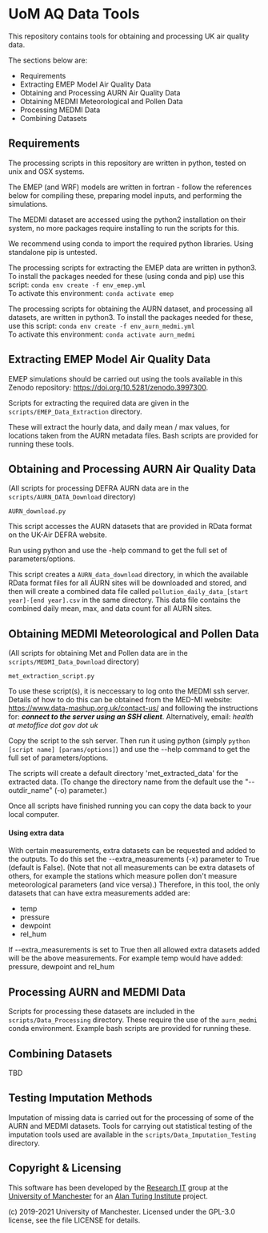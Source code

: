# UoM AQ Data Tools

This repository contains tools for obtaining and processing UK air quality data.

The sections below are:
 - Requirements
 - Extracting EMEP Model Air Quality Data
 - Obtaining and Processing AURN Air Quality Data
 - Obtaining MEDMI Meteorological and Pollen Data
 - Processing MEDMI Data
 - Combining Datasets


## Requirements

The processing scripts in this repository are written in python, tested on unix and OSX
systems.

The EMEP (and WRF) models are written in fortran - follow the references below for compiling 
these, preparing model inputs, and performing the simulations.

The MEDMI dataset are accessed using the python2 installation on their system, no more
packages require installing to run the scripts for this.

We recommend using conda to import the required python libraries. Using standalone pip is
untested. 

The processing scripts for extracting the EMEP data are written in python3. To
install the packages needed for these (using conda and pip) use this script:
`conda env create -f env_emep.yml` \
To activate this environment: `conda activate emep`


The processing scripts for obtaining the AURN dataset, and processing all datasets, are
written in python3. To install the packages needed for these, use this script: 
`conda env create -f env_aurn_medmi.yml` \
To activate this environment: `conda activate aurn_medmi`


## Extracting EMEP Model Air Quality Data

EMEP simulations should be carried out using the tools available in this Zenodo repository:
https://doi.org/10.5281/zenodo.3997300.

Scripts for extracting the required data are given in the `scripts/EMEP_Data_Extraction` directory.

These will extract the hourly data, and daily mean / max values, for locations taken
from the AURN metadata files. Bash scripts are provided for running these tools.
 

## Obtaining and Processing AURN Air Quality Data

(All scripts for processing DEFRA AURN data are in the `scripts/AURN_DATA_Download` directory)

`AURN_download.py`

This script accesses the AURN datasets that are provided in RData format on the UK-Air
DEFRA website.

Run using python and use the -help command to get the full set of parameters/options.

This script creates a `AURN_data_download` directory, in which the available RData format
files for all AURN sites will be downloaded and stored, and then will create a combined
data file called `pollution_daily_data_[start year]-[end year].csv` in the same directory.
This data file contains the combined daily mean, max, and data count for all AURN sites.


## Obtaining MEDMI Meteorological and Pollen Data

(All scripts for obtaining Met and Pollen data are in the `scripts/MEDMI_Data_Download` directory)

`met_extraction_script.py`


To use these script(s), it is neccessary to log onto the MEDMI ssh server. Details of how to do 
this can be obtained from the MED-MI website:
https://www.data-mashup.org.uk/contact-us/
and  following the instructions for:  ***connect to the server using an SSH client***.
Alternatively, email: *health at metoffice dot gov dot uk*

Copy the script to the ssh server. Then run it using python (simply `python [script name] [params/options]`) 
and use the --help command to get the full set of parameters/options.

The scripts will create a default directory 'met_extracted_data' for the extracted data.
(To change the directory name from the default use the "--outdir_name" (-o) parameter.)

Once all scripts have finished running you can copy the data back to your local computer.

#### Using extra data
With certain measurements, extra datasets can be requested and added to the outputs. To do this set the 
--extra_measurements (-x) parameter to True (default is False). 
(Note that not all measurements can be extra datasets of others, for example the stations which measure pollen 
don't measure meteorological parameters (and vice versa).)
Therefore, in this tool, the only datasets that can have extra measurements added are:
- temp
- pressure
- dewpoint
- rel_hum

If --extra_measurements is set to True then all allowed extra datasets added will be the above measurements. 
For example temp would have added: pressure, dewpoint and rel_hum


## Processing AURN and MEDMI Data

Scripts for processing these datasets are included in the `scripts/Data_Processing` directory. These require
the use of the `aurn_medmi` conda environment. Example bash scripts are provided for running these. 


## Combining Datasets

TBD

## Testing Imputation Methods

Imputation of missing data is carried out for the processing of some of the AURN and MEDMI datasets. Tools 
for carrying out statistical testing of the imputation tools used are available in the `scripts/Data_Imputation_Testing`
directory.


## Copyright & Licensing

This software has been developed by the [Research IT](https://research-it.manchester.ac.uk/) group at the [University of Manchester](https://www.manchester.ac.uk/) for an [Alan Turing Institute](https://www.turing.ac.uk/) project.

(c) 2019-2021 University of Manchester.
Licensed under the GPL-3.0 license, see the file LICENSE for details.
